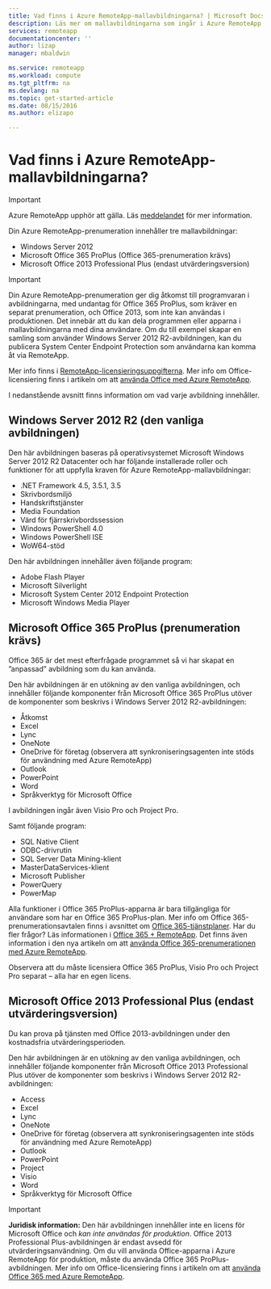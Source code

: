 ```yaml
---
title: Vad finns i Azure RemoteApp-mallavbildningarna? | Microsoft Docs
description: Läs mer om mallavbildningarna som ingår i Azure RemoteApp.
services: remoteapp
documentationcenter: ''
author: lizap
manager: mbaldwin

ms.service: remoteapp
ms.workload: compute
ms.tgt_pltfrm: na
ms.devlang: na
ms.topic: get-started-article
ms.date: 08/15/2016
ms.author: elizapo

---
```

# Vad finns i Azure RemoteApp-mallavbildningarna?
> [!IMPORTANT]
> Azure RemoteApp upphör att gälla. Läs [meddelandet](https://go.microsoft.com/fwlink/?linkid=821148) för mer information.
> 
> 

Din Azure RemoteApp-prenumeration innehåller tre mallavbildningar:

* Windows Server 2012
* Microsoft Office 365 ProPlus (Office 365-prenumeration krävs)
* Microsoft Office 2013 Professional Plus (endast utvärderingsversion)

> [!IMPORTANT]
> Din Azure RemoteApp-prenumeration ger dig åtkomst till programvaran i avbildningarna, med undantag för Office 365 ProPlus, som kräver en separat prenumeration, och Office 2013, som inte kan användas i produktionen. Det innebär att du kan dela programmen eller apparna i mallavbildningarna med dina användare. Om du till exempel skapar en samling som använder Windows Server 2012 R2-avbildningen, kan du publicera System Center Endpoint Protection som användarna kan komma åt via RemoteApp.
> 
> Mer info finns i [RemoteApp-licensieringsuppgifterna](remoteapp-licensing.md). Mer info om Office-licensiering finns i artikeln om att [använda Office med Azure RemoteApp](remoteapp-o365.md).
> 
> 

I nedanstående avsnitt finns information om vad varje avbildning innehåller.

## Windows Server 2012 R2 (den vanliga avbildningen)
Den här avbildningen baseras på operativsystemet Microsoft Windows Server 2012 R2 Datacenter och har följande installerade roller och funktioner för att uppfylla kraven för Azure RemoteApp-mallavbildningar:

* .NET Framework 4.5, 3.5.1, 3.5
* Skrivbordsmiljö
* Handskriftstjänster
* Media Foundation
* Värd för fjärrskrivbordssession
* Windows PowerShell 4.0
* Windows PowerShell ISE
* WoW64-stöd

Den här avbildningen innehåller även följande program:

* Adobe Flash Player
* Microsoft Silverlight
* Microsoft System Center 2012 Endpoint Protection
* Microsoft Windows Media Player

## Microsoft Office 365 ProPlus (prenumeration krävs)
Office 365 är det mest efterfrågade programmet så vi har skapat en ”anpassad” avbildning som du kan använda.

Den här avbildningen är en utökning av den vanliga avbildningen, och innehåller följande komponenter från Microsoft Office 365 ProPlus utöver de komponenter som beskrivs i Windows Server 2012 R2-avbildningen:

* Åtkomst
* Excel
* Lync
* OneNote
* OneDrive för företag (observera att synkroniseringsagenten inte stöds för användning med Azure RemoteApp)
* Outlook
* PowerPoint
* Word
* Språkverktyg för Microsoft Office

I avbildningen ingår även Visio Pro och Project Pro.

Samt följande program:

* SQL Native Client
* ODBC-drivrutin
* SQL Server Data Mining-klient
* MasterDataServices-klient
* Microsoft Publisher
* PowerQuery
* PowerMap

Alla funktioner i Office 365 ProPlus-apparna är bara tillgängliga för användare som har en Office 365 ProPlus-plan. Mer info om Office 365-prenumerationsavtalen finns i avsnittet om [Office 365-tjänstplaner](http://technet.microsoft.com/library/office-365-plan-options.aspx). Har du fler frågor? Läs informationen i [Office 365 + RemoteApp](remoteapp-o365.md). Det finns även information i den nya artikeln om att [använda Office 365-prenumerationen med Azure RemoteApp](remoteapp-officesubscription.md).

Observera att du måste licensiera Office 365 ProPlus, Visio Pro och Project Pro separat – alla har en egen licens.

## Microsoft Office 2013 Professional Plus (endast utvärderingsversion)
Du kan prova på tjänsten med Office 2013-avbildningen under den kostnadsfria utvärderingsperioden.

Den här avbildningen är en utökning av den vanliga avbildningen, och innehåller följande komponenter från Microsoft Office 2013 Professional Plus utöver de komponenter som beskrivs i Windows Server 2012 R2-avbildningen:

* Access
* Excel
* Lync
* OneNote
* OneDrive för företag (observera att synkroniseringsagenten inte stöds för användning med Azure RemoteApp)
* Outlook
* PowerPoint
* Project
* Visio
* Word
* Språkverktyg för Microsoft Office

> [!IMPORTANT]
> **Juridisk information:** Den här avbildningen innehåller inte en licens för Microsoft Office och *kan inte användas för produktion*. Office 2013 Professional Plus-avbildningen är endast avsedd för utvärderingsanvändning. Om du vill använda Office-apparna i Azure RemoteApp för produktion, måste du använda Office 365 ProPlus-avbildningen. Mer info om Office-licensiering finns i artikeln om att [använda Office 365 med Azure RemoteApp](remoteapp-o365.md).
> 
> 

<!--HONumber=Sep16_HO3-->


